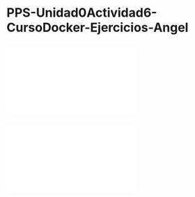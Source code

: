 # PPS-Unidad0Actividad6-CursoDocker-Ejercicios-Angel


## ![Ejercicio 1](Ejercicio1.md)

## ![Ejercicio 2](Ejercicio2.md)
